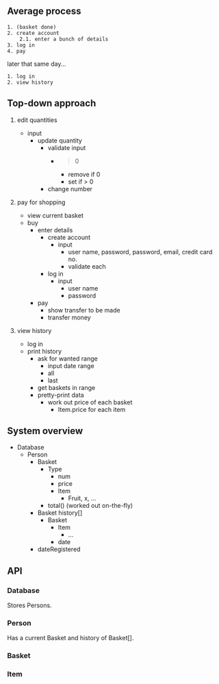 Average process
---------------

    1. (basket done)
    2. create account
        2.1. enter a bunch of details
    3. log in
    4. pay

later that same day...

    1. log in
    2. view history


Top-down approach
-----------------

1. edit quantities
    - input
        - update quantity
            - validate input
                - > 0
                    - remove if 0
                    - set if > 0
            - change number

2. pay for shopping
    - view current basket
    - buy
        - enter details
            - create account
                - input
                    - user name,
                      password,
                      password,
                      email,
                      credit card no.
                    - validate each
            - log in
                - input
                    - user name
                    - password
        - pay
            - show transfer to be made
            - transfer money

3. view history
    - log in
    - print history
        - ask for wanted range
            - input date range
            - all
            - last
        - get baskets in range
        - pretty-print data
            - work out price of each basket
                - Item.price for each item


System overview
---------------

- Database
    - Person
        - Basket
            - Type
                - num
                - price
                - Item
                    - Fruit, x, ...
            - total() (worked out on-the-fly)
        - Basket history[]
            - Basket
                - Item
                    - ...
                + date
        - dateRegistered


API
---

### Database

Stores Persons.


### Person

Has a current Basket and history of Basket[].


### Basket
### Item
